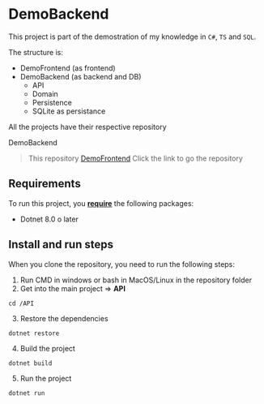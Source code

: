 
# DemoBackend

This project is part of the demostration of my knowledge in `C#`, `TS` and `SQL`.

The structure is:
- DemoFrontend (as frontend)
- DemoBackend (as backend and DB)
    - API
    - Domain
    - Persistence
    - SQLite as persistance

All the projects have their respective repository

DemoBackend
 > This repository
[DemoFrontend](https://github.com/Leonides2)
 > Click the link to go the repository

## Requirements

To run this project, you <ins>**require**</ins> the following packages:

 - Dotnet 8.0 o later

## Install and run steps

When you clone the repository, you need to run the following steps:

1. Run CMD in windows or bash in MacOS/Linux in the repository folder
2. Get into the main project => **API**
```
cd /API
```
3. Restore the dependencies
```
dotnet restore
```
4. Build the project
```
dotnet build
```
5. Run the project
```
dotnet run
```